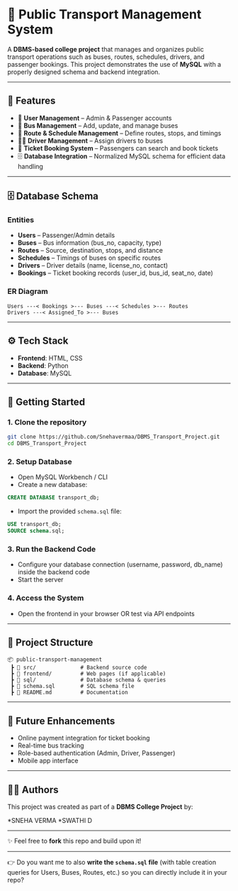 # 🚌 Public Transport Management System

A **DBMS-based college project** that manages and organizes public transport operations such as buses, routes, schedules, drivers, and passenger bookings. This project demonstrates the use of **MySQL** with a properly designed schema and backend integration.

---

## 📌 Features

* 👤 **User Management** – Admin & Passenger accounts
* 🚌 **Bus Management** – Add, update, and manage buses
* 📍 **Route & Schedule Management** – Define routes, stops, and timings
* 👨‍✈️ **Driver Management** – Assign drivers to buses
* 🎫 **Ticket Booking System** – Passengers can search and book tickets
* 🗄️ **Database Integration** – Normalized MySQL schema for efficient data handling

---

## 🗄️ Database Schema

### Entities

* **Users** – Passenger/Admin details
* **Buses** – Bus information (bus_no, capacity, type)
* **Routes** – Source, destination, stops, and distance
* **Schedules** – Timings of buses on specific routes
* **Drivers** – Driver details (name, license_no, contact)
* **Bookings** – Ticket booking records (user_id, bus_id, seat_no, date)

### ER Diagram

```
Users ---< Bookings >--- Buses ---< Schedules >--- Routes  
Drivers ---< Assigned_To >--- Buses
```

---

## ⚙️ Tech Stack

* **Frontend**: HTML, CSS
* **Backend**: Python
* **Database**: MySQL

---

## 🚀 Getting Started

### 1. Clone the repository

```bash
git clone https://github.com/Snehavermaa/DBMS_Transport_Project.git
cd DBMS_Transport_Project
```

### 2. Setup Database

* Open MySQL Workbench / CLI
* Create a new database:

```sql
CREATE DATABASE transport_db;
```

* Import the provided `schema.sql` file:

```sql
USE transport_db;
SOURCE schema.sql;
```

### 3. Run the Backend Code

* Configure your database connection (username, password, db_name) inside the backend code
* Start the server

### 4. Access the System

* Open the frontend in your browser OR test via API endpoints

---

## 📂 Project Structure

```
📦 public-transport-management  
 ┣ 📂 src/              # Backend source code  
 ┣ 📂 frontend/         # Web pages (if applicable)  
 ┣ 📂 sql/              # Database schema & queries  
 ┣ 📜 schema.sql        # SQL schema file  
 ┣ 📜 README.md         # Documentation  
```

---

## 📝 Future Enhancements

* Online payment integration for ticket booking
* Real-time bus tracking
* Role-based authentication (Admin, Driver, Passenger)
* Mobile app interface

---

## 👨‍💻 Authors

This project was created as part of a **DBMS College Project** by:

*SNEHA VERMA
*SWATHI D

---

✨ Feel free to **fork** this repo and build upon it!

---

👉 Do you want me to also **write the `schema.sql` file** (with table creation queries for Users, Buses, Routes, etc.) so you can directly include it in your repo?

